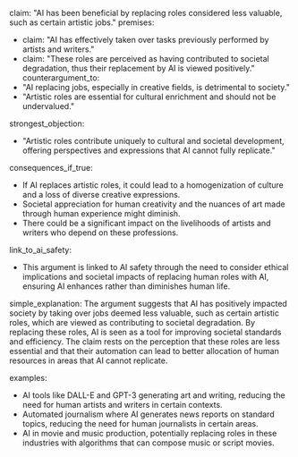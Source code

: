 claim: "AI has been beneficial by replacing roles considered less valuable, such as certain artistic jobs."
premises:
  - claim: "AI has effectively taken over tasks previously performed by artists and writers."
  - claim: "These roles are perceived as having contributed to societal degradation, thus their replacement by AI is viewed positively."
counterargument_to:
  - "AI replacing jobs, especially in creative fields, is detrimental to society."
  - "Artistic roles are essential for cultural enrichment and should not be undervalued."

strongest_objection:
  - "Artistic roles contribute uniquely to cultural and societal development, offering perspectives and expressions that AI cannot fully replicate."

consequences_if_true:
  - If AI replaces artistic roles, it could lead to a homogenization of culture and a loss of diverse creative expressions.
  - Societal appreciation for human creativity and the nuances of art made through human experience might diminish.
  - There could be a significant impact on the livelihoods of artists and writers who depend on these professions.

link_to_ai_safety:
  - This argument is linked to AI safety through the need to consider ethical implications and societal impacts of replacing human roles with AI, ensuring AI enhances rather than diminishes human life.

simple_explanation:
  The argument suggests that AI has positively impacted society by taking over jobs deemed less valuable, such as certain artistic roles, which are viewed as contributing to societal degradation. By replacing these roles, AI is seen as a tool for improving societal standards and efficiency. The claim rests on the perception that these roles are less essential and that their automation can lead to better allocation of human resources in areas that AI cannot replicate.

examples:
  - AI tools like DALL-E and GPT-3 generating art and writing, reducing the need for human artists and writers in certain contexts.
  - Automated journalism where AI generates news reports on standard topics, reducing the need for human journalists in certain areas.
  - AI in movie and music production, potentially replacing roles in these industries with algorithms that can compose music or script movies.